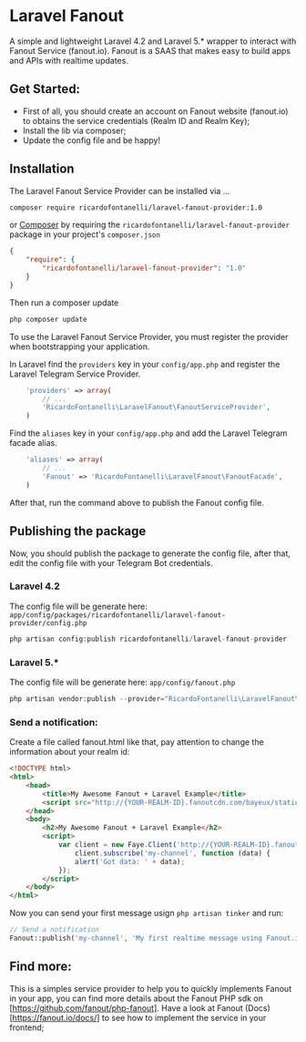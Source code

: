 # Laravel Fanout
A simple and lightweight Laravel 4.2 and Laravel 5.* wrapper to interact with Fanout Service (fanout.io). Fanout is a SAAS that makes easy to build apps and APIs with realtime updates.

## Get Started:
* First of all, you should create an account on Fanout website (fanout.io) to obtains the service credentials (Realm ID and Realm Key);
* Install the lib via composer;
* Update the config file and be happy!

## Installation
The Laravel Fanout Service Provider can be installed via ...
```sh 
composer require ricardofontanelli/laravel-fanout-provider:1.0 
```
 or [Composer](http://getcomposer.org) by requiring the `ricardofontanelli/laravel-fanout-provider` package in your project's `composer.json`
```json
{
    "require": {
        "ricardofontanelli/laravel-fanout-provider": "1.0"
    }
}
```

Then run a composer update
```sh
php composer update
```

To use the Laravel Fanout Service Provider, you must register the provider when bootstrapping your application.

In Laravel find the `providers` key in your `config/app.php` and register the Laravel Telegram Service Provider.

```php
    'providers' => array(
        // ...
        'RicardoFontanelli\LaravelFanout\FanoutServiceProvider',
    )
```

Find the `aliases` key in your `config/app.php` and add the Laravel Telegram facade alias.

```php
    'aliases' => array(
        // ...
        'Fanout' => 'RicardoFontanelli\LaravelFanout\FanoutFacade',
    )
```

After that, run the command above to publish the Fanout config file. 
## Publishing the package
Now, you should publish the package to generate the config file, after that, edit the config file with your Telegram Bot credentials.
### Laravel 4.2
The config file will be generate here: ```app/config/packages/ricardofontanelli/laravel-fanout-provider/config.php```
```php 
php artisan config:publish ricardofontanelli/laravel-fanout-provider
```
### Laravel 5.*
The config file will be generate here: ```app/config/fanout.php```
```php 
php artisan vendor:publish --provider="RicardoFontanelli\LaravelFanout\FanoutServiceProvider"
```
### Send a notification:
Create a file called fanout.html like that, pay attention to change the information about your realm id: 
```html
<!DOCTYPE html>
<html>
    <head>
        <title>My Awesome Fanout + Laravel Example</title>
        <script src="http://{YOUR-REALM-ID}.fanoutcdn.com/bayeux/static/faye-browser-min.js"></script>
    </head>
    <body>
        <h2>My Awesome Fanout + Laravel Example</h2>
        <script>
            var client = new Faye.Client('http://{YOUR-REALM-ID}.fanoutcdn.com/bayeux');
                client.subscribe('my-channel', function (data) {
                alert('Got data: ' + data);
            });
        </script>
    </body>
</html>
```

Now you can send your first message usign ```php artisan tinker``` and run: 
```php
// Send a notification
Fanout::publish('my-channel', 'My first realtime message using Fanout.io!!');
```

## Find more:
This is a simples service provider to help you to quickly implements Fanout in your app, you can find more details about the Fanout PHP sdk on [https://github.com/fanout/php-fanout]. Have a look at Fanout (Docs)[https://fanout.io/docs/] to see how to implement the service in your frontend;